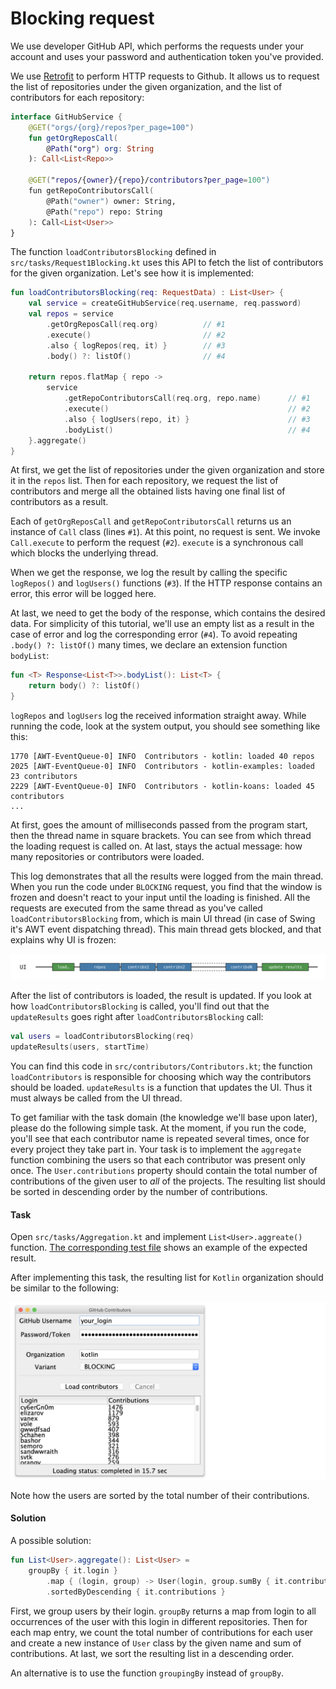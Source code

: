 # Blocking request

We use developer GitHub API, which performs the requests under your account
and uses your password and authentication token you've provided.

We use [Retrofit](https://square.github.io/retrofit/) to perform HTTP requests to Github.
It allows us to request the list of repositories under the given organization,
and the list of contributors for each repository:

```kotlin
interface GitHubService {
    @GET("orgs/{org}/repos?per_page=100")
    fun getOrgReposCall(
        @Path("org") org: String
    ): Call<List<Repo>>

    @GET("repos/{owner}/{repo}/contributors?per_page=100")
    fun getRepoContributorsCall(
        @Path("owner") owner: String,
        @Path("repo") repo: String
    ): Call<List<User>>
}
```

The function `loadContributorsBlocking` defined in `src/tasks/Request1Blocking.kt`
uses this API to fetch the list of contributors for the given organization.
Let's see how it is implemented:

```kotlin
fun loadContributorsBlocking(req: RequestData) : List<User> {
    val service = createGitHubService(req.username, req.password)
    val repos = service
        .getOrgReposCall(req.org)          // #1
        .execute()                         // #2
        .also { logRepos(req, it) }        // #3
        .body() ?: listOf()                // #4

    return repos.flatMap { repo ->
        service
            .getRepoContributorsCall(req.org, repo.name)      // #1
            .execute()                                        // #2
            .also { logUsers(repo, it) }                      // #3
            .bodyList()                                       // #4
    }.aggregate()
}
```

At first, we get the list of repositories under the given organization and store it in the `repos` list.
Then for each repository, we request the list of contributors and merge all the obtained lists having one final list
of contributors as a result.

Each of `getOrgReposCall` and `getRepoContributorsCall` returns us an instance of `Call` class (lines `#1`).
At this point, no request is sent. 
We invoke `Call.execute` to perform the request (`#2`).
`execute` is a synchronous call which blocks the underlying thread.

When we get the response, we log the result by calling the specific `logRepos()` and `logUsers()` functions (`#3`).
If the HTTP response contains an error, this error will be logged here.

At last, we need to get the body of the response, which contains the desired data.
For simplicity of this tutorial, we'll use an empty list as a result in the case
of error and log the corresponding error (`#4`).
To avoid repeating `.body() ?: listOf()` many times, 
we declare an extension function `bodyList`:

```kotlin
fun <T> Response<List<T>>.bodyList(): List<T> {
    return body() ?: listOf()
}
```   

`logRepos` and `logUsers` log the received information straight away.
While running the code, look at the system output, you should see something like this:

```
1770 [AWT-EventQueue-0] INFO  Contributors - kotlin: loaded 40 repos
2025 [AWT-EventQueue-0] INFO  Contributors - kotlin-examples: loaded 23 contributors
2229 [AWT-EventQueue-0] INFO  Contributors - kotlin-koans: loaded 45 contributors
...
```

At first, goes the amount of milliseconds passed from the program start, then the thread name in square brackets.
You can see from which thread the loading request is called on.
At last, stays the actual message: how many repositories or contributors were loaded.

This log demonstrates that all the results were logged from the main thread.
When you run the code under `BLOCKING` request, you find that the window is frozen and doesn't react to your input
until the loading is finished.
All the requests are executed from the same thread as you've called `loadContributorsBlocking` from,
which is main UI thread (in case of Swing it's AWT event dispatching thread).
This main thread gets blocked, and that explains why UI is frozen:

![](./assets/2-blocking/Blocking.png)

After the list of contributors is loaded, the result is updated.
If you look at how `loadContributorsBlocking` is called, you'll find out that the `updateResults` goes right
after `loadContributorsBlocking` call:

```kotlin
val users = loadContributorsBlocking(req)
updateResults(users, startTime)
```

You can find this code in `src/contributors/Contributors.kt`;
the function `loadContributors` is responsible for choosing which way
the contributors should be loaded.
`updateResults` is a function that updates the UI.
Thus it must always be called from the UI thread.

To get familiar with the task domain (the knowledge we'll base upon later), please do the following simple task.
At the moment, if you run the code, you'll see that each contributor name is repeated several times, once for every
project they take part in. Your task is to implement the `aggregate` function combining the users so that each 
contributor was present only once. The `User.contributions` property should contain the total number of contributions
of the given user to *all* of the projects.
The resulting list should be sorted in descending order by the number of contributions.

#### Task

Open `src/tasks/Aggregation.kt` and implement `List<User>.aggreate()` function.
[The corresponding test file](https://www.jetbrains.com/help/idea/navigating-between-test-and-test-subject.html)
shows an example of the expected result.

After implementing this task, the resulting list for `Kotlin` organization should be similar to the following:

![](./assets/2-blocking/Aggregate.png)

Note how the users are sorted by the total number of their contributions.  


#### Solution

A possible solution:

```kotlin
fun List<User>.aggregate(): List<User> =
    groupBy { it.login }
        .map { (login, group) -> User(login, group.sumBy { it.contributions }) }
        .sortedByDescending { it.contributions }
```

First, we group users by their login.
`groupBy` returns a map from login to all occurrences of the user with this login in different repositories.
Then for each map entry, we count the total number of contributions for each user and 
create a new instance of `User` class by the given name and sum of contributions.
At last, we sort the resulting list in a descending order.

An alternative is to use the function `groupingBy` instead of `groupBy`.

